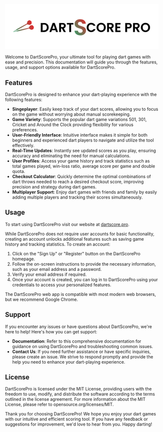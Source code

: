 ![logo](client/src/assets/logo.svg)

Welcome to DartScorePro, your ultimate tool for playing dart games with ease and precision. This documentation will guide you through the features, usage, and support options available for DartScorePro.

## Features

DartScorePro is designed to enhance your dart-playing experience with the following features:

- **Singeplayer**: Easily keep track of your dart scores, allowing you to focus on the game without worrying about manual scorekeeping.
- **Game Variety**: Supports the popular dart game variations 501, 301, Cricket and Around the Clock providing flexibility for various preferences.
- **User-Friendly Interface**: Intuitive interface makes it simple for both beginners and experienced dart players to navigate and utilize the tool effectively.
- **Real-Time Updates**: Instantly see updated scores as you play, ensuring accuracy and eliminating the need for manual calculations.
- **User Profiles**: Access your game history and track statistics such as total games played, win-loss ratio, average score per game and double quota.
- **Checkout Calculator**: Quickly determine the optimal combinations of dart throws needed to reach a desired checkout score, improving precision and strategy during dart games.
- **Multiplayer Support**: Enjoy dart games with friends and family by easily adding multiple players and tracking their scores simultaneously.

## Usage

To start using DartScorePro visit our website at [dartscore.pro](https://dartscore.pro).

While DartScorePro does not require user accounts for basic functionality, creating an account unlocks additional features such as saving game history and tracking statistics. To create an account:

1. Click on the "Sign Up" or "Register" button on the DartScorePro homepage.
2. Follow the on-screen instructions to provide the necessary information, such as your email address and a password.
3. Verify your email address if required.
4. Once your account is created, you can log in to DartScorePro using your credentials to access your personalized features.

The DartScorePro web app is compatible with most modern web browsers, but we recommend Google Chrome.

## Support

If you encounter any issues or have questions about DartScorePro, we're here to help! Here's how you can get support:

- **Documentation**: Refer to this comprehensive documentation for guidance on using DartScorePro and troubleshooting common issues.
- **Contact Us**: If you need further assistance or have specific inquiries, please create an issue. We strive to respond promptly and provide the help you need to enhance your dart-playing experience.

## License

DartScorePro is licensed under the MIT License, providing users with the freedom to use, modify, and distribute the software according to the terms outlined in the license agreement. For more information about the MIT License, please refer to opensource.org/licenses/MIT.

Thank you for choosing DartScorePro! We hope you enjoy your dart games with our intuitive and efficient scoring tool. If you have any feedback or suggestions for improvement, we'd love to hear from you. Happy darting!

